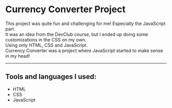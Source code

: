 <h1>Currency Converter Project</h1>
<p>This project was quite fun and challenging for me! Especially the JavaScript part.
<br>
It was an idea from the DevClub course, but I ended up doing some customizations in the CSS on my own.
<br>
Using only HTML, CSS and JavaScript.
<br>
Currency Converter was a project where JavaScript started to make sense in my head!</p>
<hr>
<h2>Tools and languages ​​I used:</h2>
<ul>
  <li>HTML</li>
  <li>CSS</li>
  <li>JavaScript</li>
</ul>
